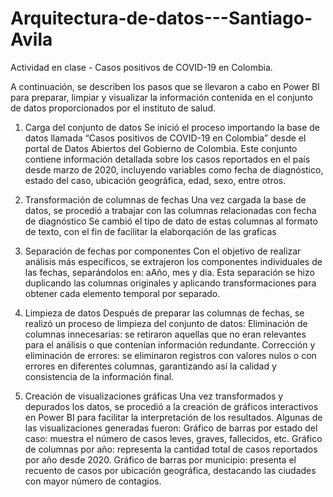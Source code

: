 # Arquitectura-de-datos---Santiago-Avila
Actividad en clase - Casos positivos de COVID-19 en Colombia.

A continuación, se describen los pasos que se llevaron a cabo en Power BI para preparar, limpiar y visualizar la información contenida en el conjunto de datos proporcionados por el instituto de salud. 

1. Carga del conjunto de datos
Se inició el proceso importando la base de datos llamada “Casos positivos de COVID-19 en Colombia” desde el portal de Datos Abiertos del Gobierno de Colombia. Este conjunto contiene información detallada sobre los casos reportados en el país desde marzo de 2020, incluyendo variables como fecha de diagnóstico, estado del caso, ubicación geográfica, edad, sexo, entre otros.

2. Transformación de columnas de fechas
Una vez cargada la base de datos, se procedió a trabajar con las columnas relacionadas con fecha de diagnóstico
Se cambió el tipo de dato de estas columnas al formato de texto, con el fin de facilitar la elaborqación de las graficas

3. Separación de fechas por componentes
Con el objetivo de realizar análisis más específicos, se extrajeron los componentes individuales de las fechas, separándolos en: aAño, mes y dia.
Esta separación se hizo duplicando las columnas originales y aplicando transformaciones para obtener cada elemento temporal por separado.

4. Limpieza de datos
Después de preparar las columnas de fechas, se realizó un proceso de limpieza del conjunto de datos:
Eliminación de columnas innecesarias: se retiraron aquellas que no eran relevantes para el análisis o que contenían información redundante.
Corrección y eliminación de errores: se eliminaron registros con valores nulos o con errores en diferentes columnas, garantizando así la calidad y consistencia de la información final.

5. Creación de visualizaciones gráficas
Una vez transformados y depurados los datos, se procedió a la creación de gráficos interactivos en Power BI para facilitar la interpretación de los resultados. Algunas de las visualizaciones generadas fueron:
Gráfico de barras por estado del caso: muestra el número de casos leves, graves, fallecidos, etc.
Gráfico de columnas por año: representa la cantidad total de casos reportados por año desde 2020.
Gráfico de barras por municipio: presenta el recuento de casos por ubicación geográfica, destacando las ciudades con mayor número de contagios.
